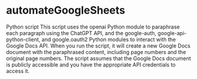 # automateGoogleSheets
Python script 
This script uses the openai Python module to paraphrase each paragraph using the ChatGPT API, and the google-auth, google-api-python-client, and google.oauth2 Python modules to interact with the Google Docs API.
When you run the script, it will create a new Google Docs document with the paraphrased content, including page numbers and the original page numbers. The script assumes that the Google Docs document is publicly accessible and you have the appropriate API credentials to access it.
